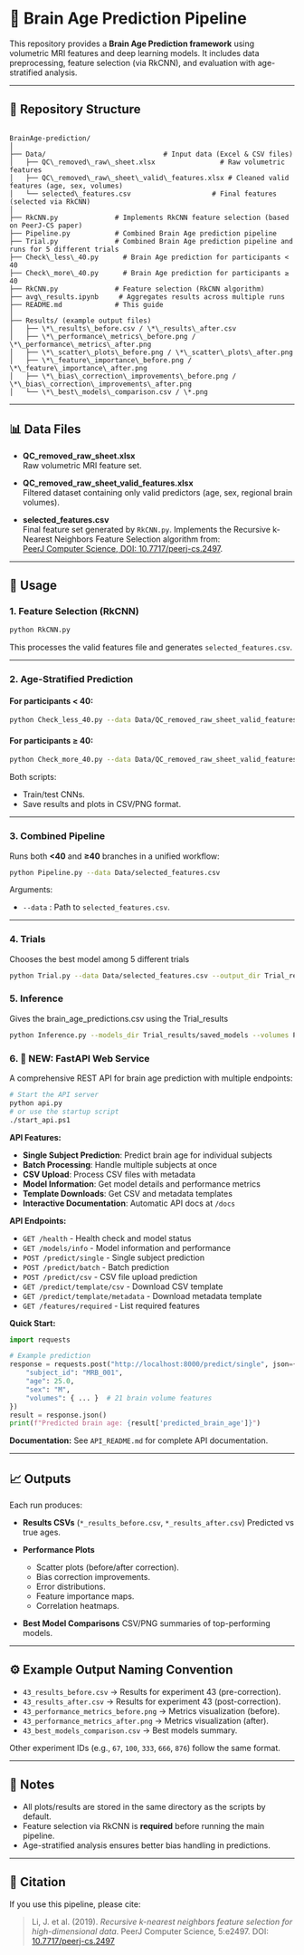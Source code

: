 


# 🧠 Brain Age Prediction Pipeline

This repository provides a **Brain Age Prediction framework** using volumetric MRI features and deep learning models. It includes data preprocessing, feature selection (via RkCNN), and evaluation with age-stratified analysis.

---

## 📂 Repository Structure

```

BrainAge-prediction/
│
├── Data/                             # Input data (Excel & CSV files)
│   ├── QC\_removed\_raw\_sheet.xlsx                # Raw volumetric features
│   ├── QC\_removed\_raw\_sheet\_valid\_features.xlsx # Cleaned valid features (age, sex, volumes)
│   └── selected\_features.csv                    # Final features (selected via RkCNN)
│
├── RkCNN.py              # Implements RkCNN feature selection (based on PeerJ-CS paper)
├── Pipeline.py           # Combined Brain Age prediction pipeline
├── Trial.py              # Combined Brain Age prediction pipeline and runs for 5 different trials
├── Check\_less\_40.py      # Brain Age prediction for participants < 40
├── Check\_more\_40.py      # Brain Age prediction for participants ≥ 40
├── RkCNN.py              # Feature selection (RkCNN algorithm)
├── avg\_results.ipynb     # Aggregates results across multiple runs
├── README.md             # This guide
│
├── Results/ (example output files)
│   ├── \*\_results\_before.csv / \*\_results\_after.csv
│   ├── \*\_performance\_metrics\_before.png / \*\_performance\_metrics\_after.png
│   ├── \*\_scatter\_plots\_before.png / \*\_scatter\_plots\_after.png
│   ├── \*\_feature\_importance\_before.png / \*\_feature\_importance\_after.png
│   ├── \*\_bias\_correction\_improvements\_before.png / \*\_bias\_correction\_improvements\_after.png
│   └── \*\_best\_models\_comparison.csv / \*.png

````

---

## 📊 Data Files

- **QC_removed_raw_sheet.xlsx**  
  Raw volumetric MRI feature set.  

- **QC_removed_raw_sheet_valid_features.xlsx**  
  Filtered dataset containing only valid predictors (age, sex, regional brain volumes).  

- **selected_features.csv**  
  Final feature set generated by `RkCNN.py`. Implements the Recursive k-Nearest Neighbors Feature Selection algorithm from:  
  [PeerJ Computer Science, DOI: 10.7717/peerj-cs.2497](http://dx.doi.org/10.7717/peerj-cs.2497).

---

## 🚀 Usage

### 1. Feature Selection (RkCNN)

```bash
python RkCNN.py
````

This processes the valid features file and generates `selected_features.csv`.

---

### 2. Age-Stratified Prediction

#### For participants < 40:

```bash
python Check_less_40.py --data Data/QC_removed_raw_sheet_valid_features.xlsx
```

#### For participants ≥ 40:

```bash
python Check_more_40.py --data Data/QC_removed_raw_sheet_valid_features.xlsx
```

Both scripts:

* Train/test CNNs.
* Save results and plots in CSV/PNG format.

---

### 3. Combined Pipeline

Runs both **<40** and **≥40** branches in a unified workflow:

```bash
python Pipeline.py --data Data/selected_features.csv
```

Arguments:

* `--data` : Path to `selected_features.csv`.

---

### 4. Trials

Chooses the best model among 5 different trials

```bash
python Trial.py --data Data/selected_features.csv --output_dir Trial_results
```
### 5. Inference

Gives the brain_age_predictions.csv using the Trial_results

```bash
python Inference.py --models_dir Trial_results/saved_models --volumes Post_contrast_segmented_output.csv --metadata metadata.json 
```

### 6. 🚀 **NEW: FastAPI Web Service**

A comprehensive REST API for brain age prediction with multiple endpoints:

```bash
# Start the API server
python api.py
# or use the startup script
./start_api.ps1
```

**API Features:**
- **Single Subject Prediction**: Predict brain age for individual subjects
- **Batch Processing**: Handle multiple subjects at once
- **CSV Upload**: Process CSV files with metadata
- **Model Information**: Get model details and performance metrics
- **Template Downloads**: Get CSV and metadata templates
- **Interactive Documentation**: Automatic API docs at `/docs`

**API Endpoints:**
- `GET /health` - Health check and model status
- `GET /models/info` - Model information and performance
- `POST /predict/single` - Single subject prediction
- `POST /predict/batch` - Batch prediction
- `POST /predict/csv` - CSV file upload prediction
- `GET /predict/template/csv` - Download CSV template
- `GET /predict/template/metadata` - Download metadata template
- `GET /features/required` - List required features

**Quick Start:**
```python
import requests

# Example prediction
response = requests.post("http://localhost:8000/predict/single", json={
    "subject_id": "MRB_001",
    "age": 25.0,
    "sex": "M",
    "volumes": { ... }  # 21 brain volume features
})
result = response.json()
print(f"Predicted brain age: {result['predicted_brain_age']}")
```

**Documentation:** See `API_README.md` for complete API documentation.

---

## 📈 Outputs

Each run produces:

* **Results CSVs** (`*_results_before.csv`, `*_results_after.csv`)
  Predicted vs true ages.

* **Performance Plots**

  * Scatter plots (before/after correction).
  * Bias correction improvements.
  * Error distributions.
  * Feature importance maps.
  * Correlation heatmaps.

* **Best Model Comparisons**
  CSV/PNG summaries of top-performing models.

---

## ⚙️ Example Output Naming Convention

* `43_results_before.csv` → Results for experiment 43 (pre-correction).
* `43_results_after.csv` → Results for experiment 43 (post-correction).
* `43_performance_metrics_before.png` → Metrics visualization (before).
* `43_performance_metrics_after.png` → Metrics visualization (after).
* `43_best_models_comparison.csv` → Best models summary.

Other experiment IDs (e.g., `67`, `100`, `333`, `666`, `876`) follow the same format.

---

## 📖 Notes

* All plots/results are stored in the same directory as the scripts by default.
* Feature selection via RkCNN is **required** before running the main pipeline.
* Age-stratified analysis ensures better bias handling in predictions.

---

## 📌 Citation

If you use this pipeline, please cite:

> Li, J. et al. (2019). *Recursive k-nearest neighbors feature selection for high-dimensional data*. PeerJ Computer Science, 5\:e2497. DOI: [10.7717/peerj-cs.2497](http://dx.doi.org/10.7717/peerj-cs.2497)
